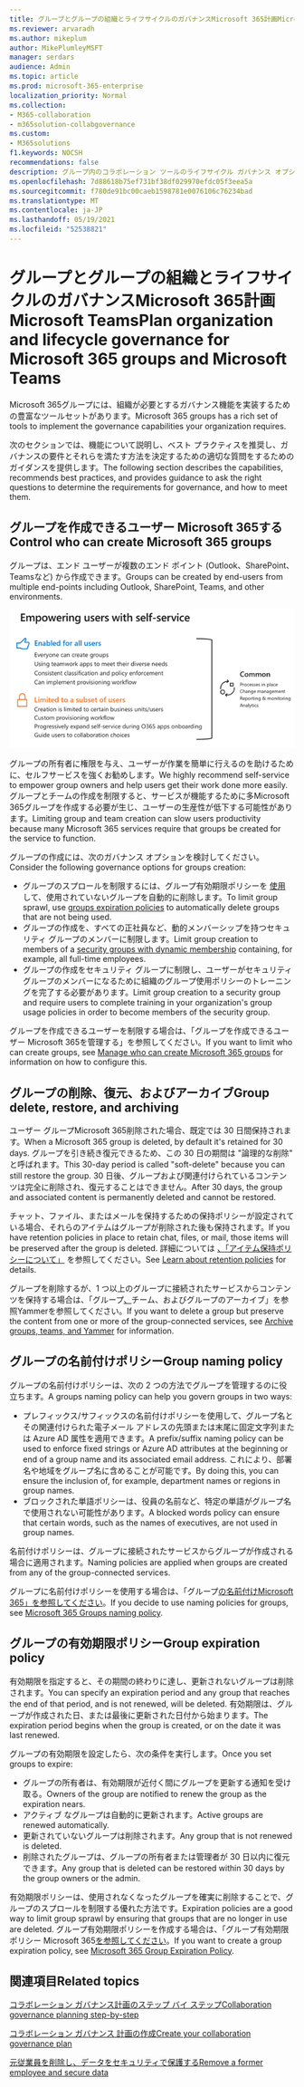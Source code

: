 ```yaml
---
title: グループとグループの組織とライフサイクルのガバナンスMicrosoft 365計画Microsoft Teams
ms.reviewer: arvaradh
ms.author: mikeplum
author: MikePlumleyMSFT
manager: serdars
audience: Admin
ms.topic: article
ms.prod: microsoft-365-enterprise
localization_priority: Normal
ms.collection:
- M365-collaboration
- m365solution-collabgovernance
ms.custom:
- M365solutions
f1.keywords: NOCSH
recommendations: false
description: グループ内のコラボレーション ツールのライフサイクル ガバナンス オプションに関するMicrosoft 365
ms.openlocfilehash: 7d88618b75ef731bf38df029970efdc05f3eea5a
ms.sourcegitcommit: f780de91bc00caeb1598781e0076106c76234bad
ms.translationtype: MT
ms.contentlocale: ja-JP
ms.lasthandoff: 05/19/2021
ms.locfileid: "52538821"
---
```

# <a name="plan-organization-and-lifecycle-governance-for-microsoft-365-groups-and-microsoft-teams"></a><span data-ttu-id="11589-103">グループとグループの組織とライフサイクルのガバナンスMicrosoft 365計画Microsoft Teams</span><span class="sxs-lookup"><span data-stu-id="11589-103">Plan organization and lifecycle governance for Microsoft 365 groups and Microsoft Teams</span></span>

<span data-ttu-id="11589-104">Microsoft 365グループには、組織が必要とするガバナンス機能を実装するための豊富なツールセットがあります。</span><span class="sxs-lookup"><span data-stu-id="11589-104">Microsoft 365 groups has a rich set of tools to implement the governance capabilities your organization requires.</span></span> 

<span data-ttu-id="11589-105">次のセクションでは、機能について説明し、ベスト プラクティスを推奨し、ガバナンスの要件とそれらを満たす方法を決定するための適切な質問をするためのガイダンスを提供します。</span><span class="sxs-lookup"><span data-stu-id="11589-105">The following section describes the capabilities, recommends best practices, and provides guidance to ask the right questions to determine the requirements for governance, and how to meet them.</span></span>

## <a name="control-who-can-create-microsoft-365-groups"></a><span data-ttu-id="11589-106">グループを作成できるユーザー Microsoft 365する</span><span class="sxs-lookup"><span data-stu-id="11589-106">Control who can create Microsoft 365 groups</span></span>

<span data-ttu-id="11589-107">グループは、エンド ユーザーが複数のエンド ポイント (Outlook、SharePoint、Teamsなど) から作成できます。</span><span class="sxs-lookup"><span data-stu-id="11589-107">Groups can be created by end-users from multiple end-points including Outlook, SharePoint, Teams, and other environments.</span></span>

![画像の説明](../media/04.png)

<span data-ttu-id="11589-109">グループの所有者に権限を与え、ユーザーが作業を簡単に行えるのを助けるために、セルフサービスを強くお勧めします。</span><span class="sxs-lookup"><span data-stu-id="11589-109">We highly recommend self-service to empower group owners and help users get their work done more easily.</span></span> <span data-ttu-id="11589-110">グループとチームの作成を制限すると、サービスが機能するために多Microsoft 365グループを作成する必要が生じ、ユーザーの生産性が低下する可能性があります。</span><span class="sxs-lookup"><span data-stu-id="11589-110">Limiting group and team creation can slow users productivity because many Microsoft 365 services require that groups be created for the service to function.</span></span>

<span data-ttu-id="11589-111">グループの作成には、次のガバナンス オプションを検討してください。</span><span class="sxs-lookup"><span data-stu-id="11589-111">Consider the following governance options for groups creation:</span></span>

- <span data-ttu-id="11589-112">グループのスプロールを制限するには、グループ有効期限ポリシーを [使用](microsoft-365-groups-expiration-policy.md) して、使用されていないグループを自動的に削除します。</span><span class="sxs-lookup"><span data-stu-id="11589-112">To limit group sprawl, use [groups expiration policies](microsoft-365-groups-expiration-policy.md) to automatically delete groups that are not being used.</span></span>
- <span data-ttu-id="11589-113">グループの作成を、すべての正[](/azure/active-directory/users-groups-roles/groups-create-rule)社員など、動的メンバーシップを持つセキュリティ グループのメンバーに制限します。</span><span class="sxs-lookup"><span data-stu-id="11589-113">Limit group creation to members of a [security groups with dynamic membership](/azure/active-directory/users-groups-roles/groups-create-rule) containing, for example, all full-time employees.</span></span>
- <span data-ttu-id="11589-114">グループの作成をセキュリティ グループに制限し、ユーザーがセキュリティ グループのメンバーになるために組織のグループ使用ポリシーのトレーニングを完了する必要があります。</span><span class="sxs-lookup"><span data-stu-id="11589-114">Limit group creation to a security group and require users to complete training in your organization's group usage policies in order to become members of the security group.</span></span>

<span data-ttu-id="11589-115">グループを作成できるユーザーを制限する場合は、「[](manage-creation-of-groups.md)グループを作成できるユーザー Microsoft 365を管理する」を参照してください。</span><span class="sxs-lookup"><span data-stu-id="11589-115">If you want to limit who can create groups, see [Manage who can create Microsoft 365 groups](manage-creation-of-groups.md) for information on how to configure this.</span></span>

## <a name="group-delete-restore-and-archiving"></a><span data-ttu-id="11589-116">グループの削除、復元、およびアーカイブ</span><span class="sxs-lookup"><span data-stu-id="11589-116">Group delete, restore, and archiving</span></span>

<span data-ttu-id="11589-117">ユーザー グループMicrosoft 365削除された場合、既定では 30 日間保持されます。</span><span class="sxs-lookup"><span data-stu-id="11589-117">When a Microsoft 365 group is deleted, by default it's retained for 30 days.</span></span> <span data-ttu-id="11589-118">グループを引き続き復元できるため、この 30 日の期間は "論理的な削除" と呼ばれます。</span><span class="sxs-lookup"><span data-stu-id="11589-118">This 30-day period is called "soft-delete" because you can still restore the group.</span></span> <span data-ttu-id="11589-119">30 日後、グループおよび関連付けられているコンテンツは完全に削除され、復元することはできません。</span><span class="sxs-lookup"><span data-stu-id="11589-119">After 30 days, the group and associated content is permanently deleted and cannot be restored.</span></span>

<span data-ttu-id="11589-120">チャット、ファイル、またはメールを保持するための保持ポリシーが設定されている場合、それらのアイテムはグループが削除された後も保持されます。</span><span class="sxs-lookup"><span data-stu-id="11589-120">If you have retention policies in place to retain chat, files, or mail, those items will be preserved after the group is deleted.</span></span> <span data-ttu-id="11589-121">詳細については [、「アイテム保持ポリシーについて」](../compliance/retention.md) を参照してください。</span><span class="sxs-lookup"><span data-stu-id="11589-121">See [Learn about retention policies](../compliance/retention.md) for details.</span></span>

<span data-ttu-id="11589-122">グループを削除するが、1 つ以上のグループに接続されたサービスからコンテンツを保持する場合は、「グループ[、](end-life-cycle-groups-teams-sites-yammer.md)チーム、およびグループのアーカイブ」を参照Yammerを参照してください。</span><span class="sxs-lookup"><span data-stu-id="11589-122">If you want to delete a group but preserve the content from one or more of the group-connected services, see [Archive groups, teams, and Yammer](end-life-cycle-groups-teams-sites-yammer.md) for information.</span></span>

## <a name="group-naming-policy"></a><span data-ttu-id="11589-123">グループの名前付けポリシー</span><span class="sxs-lookup"><span data-stu-id="11589-123">Group naming policy</span></span>

<span data-ttu-id="11589-124">グループの名前付けポリシーは、次の 2 つの方法でグループを管理するのに役立ちます。</span><span class="sxs-lookup"><span data-stu-id="11589-124">A groups naming policy can help you govern groups in two ways:</span></span>

- <span data-ttu-id="11589-125">プレフィックス/サフィックスの名前付けポリシーを使用して、グループ名とその関連付けられた電子メール アドレスの先頭または末尾に固定文字列または Azure AD 属性を適用できます。</span><span class="sxs-lookup"><span data-stu-id="11589-125">A prefix/suffix naming policy can be used to enforce fixed strings or Azure AD attributes at the beginning or end of a group name and its associated email address.</span></span> <span data-ttu-id="11589-126">これにより、部署名や地域をグループ名に含めることが可能です。</span><span class="sxs-lookup"><span data-stu-id="11589-126">By doing this, you can ensure the inclusion of, for example, department names or regions in group names.</span></span>
- <span data-ttu-id="11589-127">ブロックされた単語ポリシーは、役員の名前など、特定の単語がグループ名で使用されない可能性があります。</span><span class="sxs-lookup"><span data-stu-id="11589-127">A blocked words policy can ensure that certain words, such as the names of executives, are not used in group names.</span></span>

<span data-ttu-id="11589-128">名前付けポリシーは、グループに接続されたサービスからグループが作成される場合に適用されます。</span><span class="sxs-lookup"><span data-stu-id="11589-128">Naming policies are applied when groups are created from any of the group-connected services.</span></span>

<span data-ttu-id="11589-129">グループに名前付けポリシーを使用する場合は、「グループ[の名前付けMicrosoft 365」を参照してください](groups-naming-policy.md)。</span><span class="sxs-lookup"><span data-stu-id="11589-129">If you decide to use naming policies for groups, see [Microsoft 365 Groups naming policy](groups-naming-policy.md).</span></span>

## <a name="group-expiration-policy"></a><span data-ttu-id="11589-130">グループの有効期限ポリシー</span><span class="sxs-lookup"><span data-stu-id="11589-130">Group expiration policy</span></span>

<span data-ttu-id="11589-131">有効期限を指定すると、その期間の終わりに達し、更新されないグループは削除されます。</span><span class="sxs-lookup"><span data-stu-id="11589-131">You can specify an expiration period and any group that reaches the end of that period, and is not renewed, will be deleted.</span></span> <span data-ttu-id="11589-132">有効期限は、グループが作成された日、または最後に更新された日付から始まります。</span><span class="sxs-lookup"><span data-stu-id="11589-132">The expiration period begins when the group is created, or on the date it was last renewed.</span></span>

<span data-ttu-id="11589-133">グループの有効期限を設定したら、次の条件を実行します。</span><span class="sxs-lookup"><span data-stu-id="11589-133">Once you set groups to expire:</span></span>
- <span data-ttu-id="11589-134">グループの所有者は、有効期限が近付く間にグループを更新する通知を受け取る。</span><span class="sxs-lookup"><span data-stu-id="11589-134">Owners of the group are notified to renew the group as the expiration nears.</span></span>
- <span data-ttu-id="11589-135">アクティブ なグループは自動的に更新されます。</span><span class="sxs-lookup"><span data-stu-id="11589-135">Active groups are renewed automatically.</span></span>
- <span data-ttu-id="11589-136">更新されていないグループは削除されます。</span><span class="sxs-lookup"><span data-stu-id="11589-136">Any group that is not renewed is deleted.</span></span>
- <span data-ttu-id="11589-137">削除されたグループは、グループの所有者または管理者が 30 日以内に復元できます。</span><span class="sxs-lookup"><span data-stu-id="11589-137">Any group that is deleted can be restored within 30 days by the group owners or the admin.</span></span>

<span data-ttu-id="11589-138">有効期限ポリシーは、使用されなくなったグループを確実に削除することで、グループのスプロールを制限する優れた方法です。</span><span class="sxs-lookup"><span data-stu-id="11589-138">Expiration policies are a good way to limit group sprawl by ensuring that groups that are no longer in use are deleted.</span></span> <span data-ttu-id="11589-139">グループ有効期限ポリシーを作成する場合は、「グループ有効期限ポリシー Microsoft 365[を参照してください](microsoft-365-groups-expiration-policy.md)。</span><span class="sxs-lookup"><span data-stu-id="11589-139">If you want to create a group expiration policy, see [Microsoft 365 Group Expiration Policy](microsoft-365-groups-expiration-policy.md).</span></span>

## <a name="related-topics"></a><span data-ttu-id="11589-140">関連項目</span><span class="sxs-lookup"><span data-stu-id="11589-140">Related topics</span></span>

[<span data-ttu-id="11589-141">コラボレーション ガバナンス計画のステップ バイ ステップ</span><span class="sxs-lookup"><span data-stu-id="11589-141">Collaboration governance planning step-by-step</span></span>](collaboration-governance-overview.md#collaboration-governance-planning-step-by-step)

[<span data-ttu-id="11589-142">コラボレーション ガバナンス 計画の作成</span><span class="sxs-lookup"><span data-stu-id="11589-142">Create your collaboration governance plan</span></span>](collaboration-governance-first.md)

[<span data-ttu-id="11589-143">元従業員を削除し、データをセキュリティで保護する</span><span class="sxs-lookup"><span data-stu-id="11589-143">Remove a former employee and secure data</span></span>](/microsoft-365/admin/add-users/remove-former-employee)
